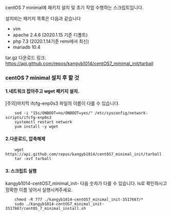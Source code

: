 centOS 7 minimal에 패키지 설치 및 초기 작업 수행하는 스크립트입니다.

설치되는 패키지 목록은 다음과 같습니다
 - vim
 - apache 2.4.6 (2020.1.15 기준 디폴트)  
 - php 7.3 (2020.1.14기준 remi에서 최신)
 - mariadb 10.4

tar.gz 다운로드 링크: https://api.github.com/repos/kangyb1014/centOS7_minimal_init/tarball

### centOS 7 minimal 설치 후 할 것  
#### 1.네트워크 잡아주고 wget 패키지 설치.  
[주의]마지막 ifcfg-enp0s3 파일의 이름이 다를 수 있습니다.  
```
    sed -i "15s/ONBOOT=no/ONBOOT=yes/" /etc/sysconfig/network-scripts/ifcfg-enp0s3
    systemctl restart network
    yum install -y wget
```

#### 2.다운로드, 압축해제  
```
    wget https://api.github.com/repos/kangyb1014/centOS7_minimal_init/tarball
    tar -xvf tarball
```
#### 3. 스크립트 실행
kangyb1014-centOS7_minimal_init- 다음 숫자가 다를 수 있습니다.
ls로 확인하시고 정확한 이름 넣어서 실행시켜주세요.
```
    chmod -R 777 ./kangyb1014-centOS7_minimal_init-3517667/*
    sudo ./kangyb1014-centOS7_minimal_init-3517667/centOS_7_minimal_install.sh
```
